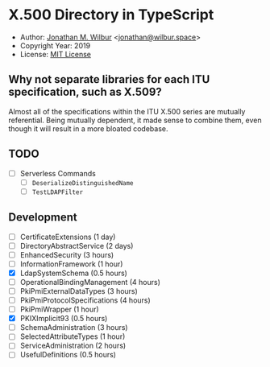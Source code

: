# X.500 Directory in TypeScript

* Author: [Jonathan M. Wilbur](https://github.com/JonathanWilbur) <[jonathan@wilbur.space](mailto:jonathan@wilbur.space)>
* Copyright Year: 2019
* License: [MIT License](https://mit-license.org/)

## Why not separate libraries for each ITU specification, such as X.509?

Almost all of the specifications within the ITU X.500 series are mutually
referential. Being mutually dependent, it made sense to combine them, even
though it will result in a more bloated codebase.

## TODO

- [ ] Serverless Commands
  - [ ] `DeserializeDistinguishedName`
  - [ ] `TestLDAPFilter`

## Development

- [ ] CertificateExtensions (1 day)
- [ ] DirectoryAbstractService (2 days)
- [ ] EnhancedSecurity (3 hours)
- [ ] InformationFramework (1 hour)
- [x] LdapSystemSchema (0.5 hours)
- [ ] OperationalBindingManagement (4 hours)
- [ ] PkiPmiExternalDataTypes (3 hours)
- [ ] PkiPmiProtocolSpecifications (4 hours)
- [ ] PkiPmiWrapper (1 hour)
- [x] PKIXImplicit93 (0.5 hours)
- [ ] SchemaAdministration (3 hours)
- [ ] SelectedAttributeTypes (1 hour)
- [ ] ServiceAdministration (2 hours)
- [ ] UsefulDefinitions (0.5 hours)
